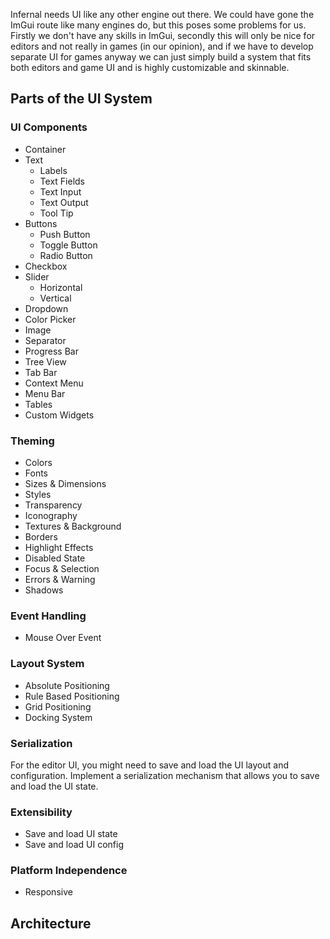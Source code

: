 Infernal needs UI like any other engine out there. We could have gone the ImGui route like many engines do, but this
poses some problems for us. Firstly we don't have any skills in ImGui, secondly this will only be nice for editors and
not really in games (in our opinion), and if we have to develop separate UI for games anyway we can just simply build a
system that fits both editors and game UI and is highly customizable and skinnable.

## Parts of the UI System

### UI Components

- Container
- Text
    - Labels
    - Text Fields
    - Text Input
    - Text Output
    - Tool Tip
- Buttons
    - Push Button
    - Toggle Button
    - Radio Button
- Checkbox
- Slider
    - Horizontal
    - Vertical
- Dropdown
- Color Picker
- Image
- Separator
- Progress Bar
- Tree View
- Tab Bar
- Context Menu
- Menu Bar
- Tables
- Custom Widgets

### Theming

- Colors
- Fonts
- Sizes & Dimensions
- Styles
- Transparency
- Iconography
- Textures & Background
- Borders
- Highlight Effects
- Disabled State
- Focus & Selection
- Errors & Warning
- Shadows

### Event Handling

- Mouse Over Event

### Layout System

- Absolute Positioning
- Rule Based Positioning
- Grid Positioning
- Docking System

### Serialization

For the editor UI, you might need to save and load the UI layout and configuration. Implement a serialization mechanism
that allows you to save and load the UI state.

### Extensibility

- Save and load UI state
- Save and load UI config

### Platform Independence

- Responsive

## Architecture
